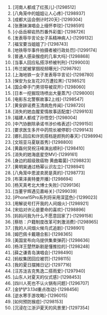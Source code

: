 
1. [河南人都成了红孩儿]-[1298512]
1. [八角笼中的姐姐让人心疼]-[1298937]
1. [成都大运会倒计时20天]-[1299304]
1. [张惠妹演唱会上缅怀李玟]-[1298591]
1. [小岳岳柳岩热烈番外彩蛋]-[1298726]
1. [发表辱华言论女子系精神病人]-[1299132]
1. [福宝要当姐姐了]-[1298743]
1. [地铁辱华事件拍摄者被行政处罚]-[1299174]
1. [普通人感染猴痘的几率大吗]-[1298868]
1. [当事人回应私搭浮桥被判刑]-[1299003]
1. [布兰妮被掌掴视频曝光]-[1298792]
1. [上海地铁一女子发表辱华言论]-[1298780]
1. [保安为女友花20万遭拉黑]-[1298521]
1. [国企牵手门男领导被双开]-[1298060]
1. [日本一挖掘现场喷出大量蒸汽]-[1298000]
1. [电影东北警察故事2上线]-[1298547]
1. [黄安辟谣费玉清病危传闻]-[1298720]
1. [消失的她血腥爱情故事适配度]-[1299103]
1. [福建人都成了孙悟空]-[1298004]
1. [中汽协删除承诺书涉价格表述]-[1299150]
1. [要求医生多开中药院长被停职]-[1299143]
1. [娜扎回应和许凯搭档是颜狗的春天]-[1298994]
1. [文班亚马夏联首秀]-[1298800]
1. [黄磊何炅祝汪峰演出顺利]-[1298410]
1. [消失的她海底星空MV]-[1299161]
1. [身边的超级致癌物 黄曲霉菌]-[1298823]
1. [黄明昊通过杨幂认识左立]-[1298941]
1. [八角笼中恩波卖房是真的]-[1298773]
1. [布莱泽奥特曼开播]-[1298694]
1. [杨天真考北大博士失败]-[1299136]
1. [当董宇辉遇见嘉峪关]-[1299039]
1. [iPhone15Pro系列将采用深蓝色]-[1299023]
1. [用解说号打开我的人间烟火]-[1298921]
1. [宋焰对许沁是要命的喜欢]-[1298896]
1. [妈妈问我为什么不愿意回家了]-[1299158]
1. [蔡昉：户籍制度改革可刺激消费]-[1298965]
1. [我的人间烟火候鸟式追剧]-[1298901]
1. [姆巴佩卡戴珊合影]-[1298365]
1. [美国宣布向乌提供集束弹药]-[1298636]
1. [杨洋王楚然新剧是懂推拉的]-[1298248]
1. [薛之谦青岛演唱会]-[1298490]
1. [蚂蚁集团回应被罚]-[1298115]
1. [我的夏日摆摊日记]-[1297716]
1. [汪苏泷吉克隽逸二搭雨爱]-[1297940]
1. [山东人对夏天的仪式感]-[1298453]
1. [四川人死也不认火锅有问题]-[1296707]
1. [金铲铲3.13d重点改动]-[1298456]
1. [逆水寒手游攻略]-[1296015]
1. [如何预防猴痘]-[1298153]
1. [沉浸在江浙沪夏天的风景里]-[1297354]